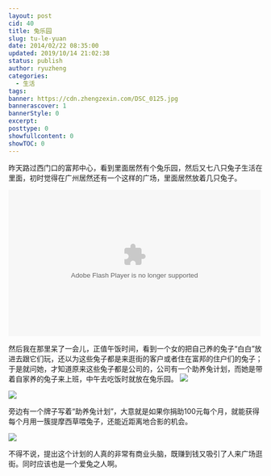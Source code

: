```yaml
---
layout: post
cid: 40
title: 兔乐园
slug: tu-le-yuan
date: 2014/02/22 08:35:00
updated: 2019/10/14 21:02:38
status: publish
author: ryuzheng
categories: 
  - 生活
tags: 
banner: https://cdn.zhengzexin.com/DSC_0125.jpg
bannerascover: 1
bannerStyle: 0
excerpt: 
posttype: 0
showfullcontent: 0
showTOC: 0
---
```



昨天路过西门口的富邦中心，看到里面居然有个兔乐园，然后又七八只兔子生活在里面，初时觉得在广州居然还有一个这样的广场，里面居然放着几只兔子。

<embed allowscriptaccess="never" height="290" quality="high" src="https://share.map.qq.com/share/panoId/10061004120702134539400/heading/231.18293088363842/pitch/-10.701482580985761/zoom/1/pano.swf" type="application/x-shockwave-flash" width="500" wmode="transparent"></embed>

然后我在那里呆了一会儿，正值午饭时间，看到一个女的把自己养的兔子&ldquo;白白&rdquo;放进去跟它们玩，还以为这些兔子都是来逛街的客户或者住在富邦的住户们的兔子；于是就问她，才知道原来这些兔子都是公司的，公司有一个助养兔计划，而她是带着自家养的兔子来上班，中午去吃饭时就放在兔乐园。
![](https://cdn.zhengzexin.com/DSC_0124.jpg)

![](https://cdn.zhengzexin.com/DSC_0125.jpg)

旁边有一个牌子写着&ldquo;助养兔计划&rdquo;，大意就是如果你捐助100元每个月，就能获得每个月用一簇提摩西草喂兔子，还能近距离地合影的机会。

![](https://cdn.zhengzexin.com/DSC_0126.jpg)

不得不说，提出这个计划的人真的非常有商业头脑，既赚到钱又吸引了人来广场逛街。同时应该也是一个爱兔之人啊。